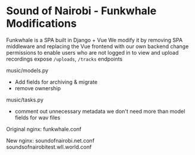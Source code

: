 # Sound of Nairobi - Funkwhale Modifications
Funkwhale is a SPA built in Django + Vue
We modify it by removing SPA middleware and replacing the Vue frontend with our own backend
change permissions to enable users who are not logged in to view and upload recordings
expose `/uploads`, `/tracks` endpoints

music/models.py
- Add fields for archiving & migrate
- remove ownership

music/tasks.py
- comment out unnecessary metadata we don't need more than model fields for wav files

Original nginx:
funkwhale.conf

New nginx:
soundofnairobi.net.conf           
soundsofnairobitest.wll.world.conf
